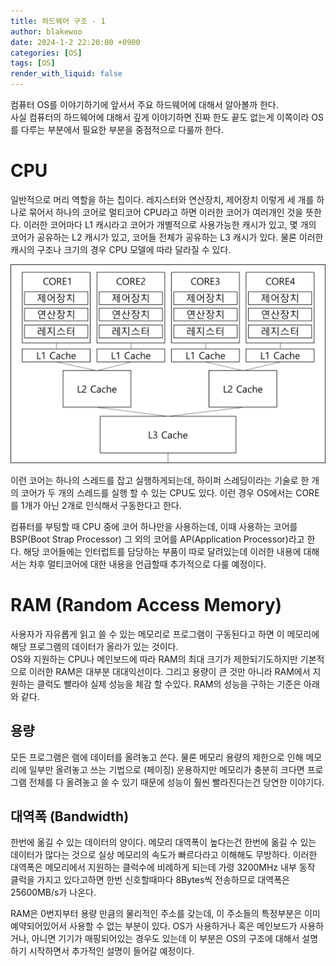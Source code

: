 ```yaml
---
title: 하드웨어 구조 - 1
author: blakewoo
date: 2024-1-2 22:20:00 +0900
categories: [OS]
tags: [OS]
render_with_liquid: false
---
```


컴퓨터 OS를 이야기하기에 앞서서 주요 하드웨어에 대해서 알아볼까 한다.   
사실 컴퓨터의 하드웨어에 대해서 깊게 이야기하면 진짜 한도 끝도 없는게 이쪽이라 OS를 다루는 부분에서
필요한 부분을 중점적으로 다룰까 한다.

# CPU
일반적으로 머리 역할을 하는 칩이다. 레지스터와 연산장치, 제어장치 이렇게 세 개를 하나로 묶어서
하나의 코어로 멀티코어 CPU라고 하면 이러한 코어가 여러개인 것을 뜻한다.
이러한 코어마다 L1 캐시라고 코어가 개별적으로 사용가능한 캐시가 있고, 몇 개의 코어가 공유하는
L2 캐시가 있고, 코어들 전체가 공유하는 L3 캐시가 있다.
물론 이러한 캐시의 구조나 크기의 경우 CPU 모델에 따라 달라질 수 있다.

![img.png](../../assets/blog/os/img.png)

이런 코어는 하나의 스레드를 잡고 실행하게되는데, 하이퍼 스레딩이라는 기술로 한 개의 코어가
두 개의 스레드를 실행 할 수 있는 CPU도 있다. 이런 경우 OS에서는 CORE를 1개가 아닌 2개로 인식해서
구동한다고 한다.

컴퓨터를 부팅할 때 CPU 중에 코어 하나만을 사용하는데, 이때 사용하는 코어를 BSP(Boot Strap Processor)
그 외의 코어를 AP(Application Processor)라고 한다.
해당 코어들에는 인터럽트를 담당하는 부품이 따로 달려있는데 이러한 내용에 대해서는 차후 멀티코어에 대한 내용을 언급할때 추가적으로 다룰 예정이다.

# RAM (Random Access Memory)
사용자가 자유롭게 읽고 쓸 수 있는 메모리로 프로그램이 구동된다고 하면 이 메모리에 해당 프로그램의
데이터가 올라가 있는 것이다.   
OS와 지원하는 CPU나 메인보드에 따라 RAM의 최대 크기가 제한되기도하지만 기본적으로
이러한 RAM은 대부분 대대익선이다. 그리고 용량이 큰 것만 아니라 RAM에서 지원하는 클럭도 빨라야
실제 성능을 체감 할 수있다. RAM의 성능을 구하는 기준은 아래와 같다.
## 용량   
   모든 프로그램은 램에 데이터를 올려놓고 쓴다. 물론 메모리 용량의 제한으로 인해 메모리에 일부만 올려놓고 쓰는 기법으로
   (페이징) 운용하지만 메모리가 충분히 크다면 프로그램 전체를 다 올려놓고 쓸 수 있기 때문에 성능이 훨씬 빨라진다는건 당연한 이야기다.

## 대역폭 (Bandwidth)   
   한번에 옮길 수 있는 데이터의 양이다. 메모리 대역폭이 높다는건 한번에 옮길 수 있는 데이터가 많다는 것으로
   실상 메모리의 속도가 빠르다라고 이해해도 무방하다. 이러한 대역폭은 메모리에서 지원하는 클럭수에 비례하게 되는데
   가령 3200MHz 내부 동작 클럭을 가지고 있다고하면 한번 신호할때마다 8Bytes씩 전송하므로 
   대역폭은 25600MB/s가 나온다.

RAM은 0번지부터 용량 만큼의 물리적인 주소를 갖는데, 이 주소들의 특정부분은 이미 예약되어있어서 사용할 수 없는 부분이 있다.
OS가 사용하거나 혹은 메인보드가 사용하거나, 아니면 기기가 매핑되어있는 경우도 있는데 이 부분은 OS의 구조에 대해서 설명하기 시작하면서
추가적인 설명이 들어갈 예정이다.
